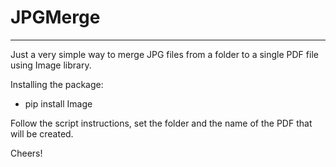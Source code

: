 # JPGMerge
<hr />


Just a very simple way to merge JPG files from a folder to a single PDF file using Image library.

Installing the package:

- pip install Image


Follow the script instructions, set the folder and the name of the PDF that will be created.


Cheers!
